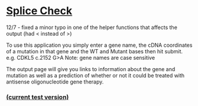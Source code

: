 # [Splice Check](http://aso-amenable.ue.r.appspot.com/)

12/7 - fixed a minor typo in one of the helper functions that affects the output (had < instead of >)

To use this application you simply enter a gene name, the cDNA coordinates of a mutation in that gene and
the WT and Mutant bases then hit submit.
e.g. CDKL5 c.2152 G>A
Note: gene names are case sensitive

The output page will give you links to information about the gene
and mutation as well as a prediction of whether or not it could be treated with antisense oligonucleotide
gene therapy.

### [(current test version)](http://splicechecktest2-env.eba-ctgctjyy.us-east-1.elasticbeanstalk.com/)